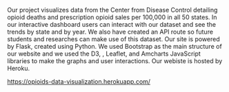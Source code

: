 Our project visualizes data from the Center from Disease Control detailing opioid deaths and prescription opioid sales per 100,000 in all 50 states. In our interactive dashboard users can interact with our dataset and see the trends by state and by year. We also have created an API route so future students and researches can make use of this dataset. Our site is powered by Flask, created using Python. We used Bootstrap as the main structure of our website and we used the D3, , Leaflet, and Amcharts JavaScript libraries to make the graphs and user interactions. Our webiste is hosted by Heroku.

https://opioids-data-visualization.herokuapp.com/
